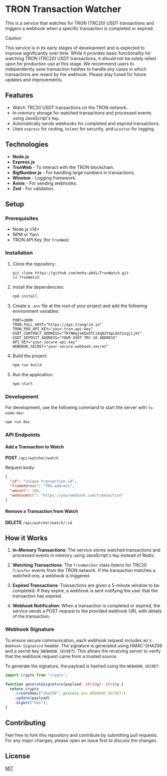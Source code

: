 # TRON Transaction Watcher

This is a service that watches for TRON (TRC20) USDT transactions and triggers a webhook when a specific transaction is completed or expired.

> [!CAUTION]
> This service is in its early stages of development and is expected to improve significantly over time. While it provides basic functionality for watching TRON (TRC20) USDT transactions, it should not be solely relied upon for production use at this stage. We recommend users to independently save transaction hashes to handle any cases in which transactions are resent by the webhook. Please stay tuned for future updates and improvements.

## Features

- Watch TRC20 USDT transactions on the TRON network.
- In-memory storage for watched transactions and processed events using JavaScript's `Map`.
- Automatically sends webhooks for completed and expired transactions.
- Uses `express` for routing, `helmet` for security, and `winston` for logging.

## Technologies

- **Node.js**
- **Express.js**
- **TronWeb** - To interact with the TRON blockchain.
- **BigNumber.js** - For handling large numbers in transactions.
- **Winston** - Logging framework.
- **Axios** - For sending webhooks.
- **Zod** - For validation.

## Setup

### Prerequisites

- Node.js v14+
- NPM or Yarn
- TRON API Key (for `TronWeb`)

### Installation

1. Clone the repository:

   ```bash
   git clone https://github.com/moha-abdi/TronWatch.git
   cd TronWatch
   ```

2. Install the dependencies:

   ```bash
   npm install
   ```

3. Create a `.env` file at the root of your project and add the following environment variables:

   ```
   PORT=3000
   TRON_FULL_HOST="https://api.trongrid.io"
   TRON_PRO_API_KEY="your-tron-api-key"
   USDT_CONTRACT_ADDRESS="TR7NHqjeKQxGTCi8q8ZY4pL8otSzgjLj6t"
   USDT_DEPOSIT_ADDRESS="YOUR USDT TRC-20 ADDRESS"
   API_KEY="your-secure-api-key"
   WEBHOOK_SECRET="your-secure-webhook-secret"
   ```

4. Build the project:

   ```bash
   npm run build
   ```

5. Run the application:
   ```bash
   npm start
   ```

### Development

For development, use the following command to start the server with `ts-node-dev`:

```bash
npm run dev
```

### API Endpoints

#### Add a Transaction to Watch

**POST** `/api/watcher/watch`

Request body:

```json
{
  "id": "unique-transaction-id",
  "fromAddress": "TRX-address",
  "amount": 100,
  "webhookUrl": "https://yourwebhook.com/transaction"
}
```

#### Remove a Transaction from Watch

**DELETE** `/api/watcher/watch/:id`

## How it Works

1. **In-Memory Transactions**: The service stores watched transactions and processed events in memory using JavaScript's `Map` instead of Redis.

2. **Watching Transactions**: The `TronWatcher` class listens for TRC20 `Transfer` events from the TRON network. If the transaction matches a watched one, a webhook is triggered.

3. **Expired Transactions**: Transactions are given a 5-minute window to be completed. If they expire, a webhook is sent notifying the user that the transaction has expired.

4. **Webhook Notification**: When a transaction is completed or expired, the service sends a POST request to the provided webhook URL with details of the transaction.

### Webhook Signature

To ensure secure communication, each webhook request includes an `X-Webhook-Signature` header. The signature is generated using HMAC-SHA256 and a secret key (`WEBHOOK_SECRET`). This allows the receiving server to verify that the webhook request came from a trusted source.

To generate the signature, the payload is hashed using the `WEBHOOK_SECRET`:

```typescript
import crypto from "crypto";

function generateSignature(payload: string): string {
  return crypto
    .createHmac("sha256", process.env.WEBHOOK_SECRET!)
    .update(payload)
    .digest("hex");
}
```

## Contributing

Feel free to fork this repository and contribute by submitting pull requests. For any major changes, please open an issue first to discuss the changes.

## License

[MIT](LICENSE)
